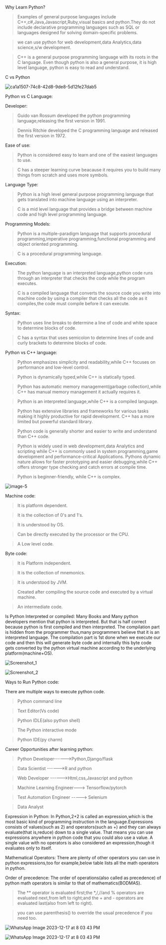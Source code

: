  Why Learn Python?

> Examples of general purpose languages include C++,c#,Java,Javascript,Ruby,visual basics and python.They do not include declarative programming languages such as SQL or languages designed for solving domain-specific problems.

> we can use python for web development,data Analytics,data science,s/w development.

> C++ is a general purpose programming language with its roots in the C language. Even though python is also a general purpose, it is high level language, python is easy to read and understand.

C vs Python

![ca1a1507-74c8-42d8-9de8-5d12fe27dab5](https://github.com/lekhanasarikonda/PYTHON-LANGUAGE/assets/134198650/ee10d7ac-828e-4f8f-919f-0363eb94749d)

Python vs C Language:

Developer: 

> Guido van Rossum developed the python programming language,releasing the first version in 1991.

> Dennis Ritchie developed the C programming language and released the first version in 1972.

Ease of use:

> Python is considered easy to learn and one of the easiest languages to use.

> C has a steeper learning curve beacause it requires you to build many things from scratch and uses more symbols.

Language Type:

> Python is a high level general purpose programming language that gets translated into machine language using an interpreter.

> C is a mid level language that provides a bridge between machine code and high level programming language.

Programming Models:

> Python is a multiple-paradigm language that supports procedural programming,imperative programming,functional programming and object oriented programming.

> C is a procedural programming language.

Execution:

> The python language is an interpreted language,python code runs through an interpreter that checks the code while the program executes.

> C is a compiled language that converts the source code you write into machine code by using a compiler that checks all the code as it compiles,the code must compile
before it can execute.

Syntax:

> Python uses line breaks to determine a line of code and white space to determine blocks of code.

> C has a syntax that uses semicolon to determine lines of code and curly brackets to determine blocks of code.

Python vs C++ language:

> Python emphasizes simplicity and readability,while C++ focuses on performance and low-level control.

> Python is dynamically typed,while C++ is statically typed.

> Python has automatic memory management(garbage collection),while C++ has manual memory management it actually requires it.

> Python is an interpreted language,while C++ is a compiled language.

> Python has extensive libraries and frameworks for various tasks making it highly productive for rapid development. C++  has a more limited but powerful standard library.

> Python code is generally shorter and easier to write and understand than C++ code.

> Python is widely used in web development,data Analytics and scripting while C++ is commonly used in system programming,game development and performance-critical Applications.
> Pythons dynamic nature allows for faster prototyping and easier debugging,while C++ offers stronger type checking and catch errors at compile time.

> Python is beginner-friendly, while C++ is complex.

![image-5](https://github.com/lekhanasarikonda/PYTHON-LANGUAGE/assets/134198650/8b48f0a2-1c63-4593-8e81-21a0f12a8af0)

Machine code:
>It is platform dependent.
 
>It is the collection of 0's and 1's.

>It is understood by OS.

>Can be directly executed by the processor or the CPU.

>A Low level code.

Byte code:
>It is Platform independent.

>It is the collection of mnemonics.

>It is understood by JVM.

>Created after compiling the source code and executed by a virtual machine.

>An intermediate code.

Is Python Interpreted or compiled:
Many Books and Many python developers mention that python is interpreted. But that is half correct because python is first compiled and then interpreted.
The compilation part is hidden from the programmer thus,many programmers believe that it is an interpreted language.
The compilation part is 1st done when we execute our code and then this will generate byte code and internally this byte code gets converted by the python virtual machine according to the underlying platform(machine+OS).

![Screenshot_1](https://github.com/lekhanasarikonda/PYTHON-LANGUAGE/assets/134198650/520c019d-759d-44dc-a3b9-b0fb75fcbf8b)

![Screenshot_2](https://github.com/lekhanasarikonda/PYTHON-LANGUAGE/assets/134198650/1d2461ec-a452-44c7-83b7-a61ed4606b63)

Ways to Run Python code:

There are multiple ways to execute python code.

>Python command line

>Text Editor(Vs code)

>Python IDLE(also python shell)

>The Python interactive mode

>Python IDE(py charm)

Career Opportunities after learning python:

> Python Developer------>Python,Django/flask

> Data Scientist  ------>R and python

> Web Developer   ------>Html,css,Javascript and python

> Machine Learning Engineer---> Tensorflow/pytorch

> Test Automation Engineer -----> Selenium

> Data Analyst

Expression in Python:
In Python,2+2 is called an expression,which is the most basic kind of programming  instruction in the  language.Expressions consists of values(such as 2) and operators(such as +) and they can always evaluate(that is,reduce) down to a single value.
That means you can use expressions anywhere in python code that you could also use a value. A single value with no operators is also considered an expression,though it evaluates only to itself.

Mathematical Operators:
There are plenty of other operators you can use in python expressions,too for example,below table lists all the math operators in python.
 
Order of precedence:
The order of operations(also called as precedence) of python math operators is similar to that of mathematics(BODMAS).

>The ** operator is evaluated first;the *,/,//and % operators are evaluated next,from left to right;and the + and - operators are evaluated last(also from left to right).

>you can use parenthesis() to override the usual precedence if you need too.

![WhatsApp Image 2023-12-17 at 8 03 43 PM](https://github.com/lekhanasarikonda/PYTHON-LANGUAGE/assets/134198650/ebf41876-bb69-464d-8411-3f573aed16c4)

![WhatsApp Image 2023-12-17 at 8 03 43 PM](https://github.com/lekhanasarikonda/PYTHON-LANGUAGE/assets/134198650/7ad4b86b-0308-4ce5-a2b7-2bf30312d81a)
















